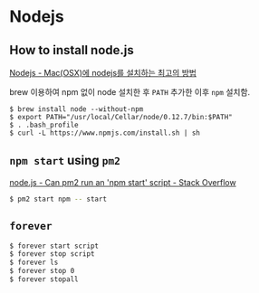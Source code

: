 # Nodejs

## How to install node.js

[Nodejs - Mac(OSX)에 nodejs를 설치하는 최고의 방법](http://hochulshin.com/node-install-osx/)

brew 이용하여 npm 없이 node 설치한 후 `PATH` 추가한 이후 `npm` 설치함.

```shell
$ brew install node --without-npm
$ export PATH="/usr/local/Cellar/node/0.12.7/bin:$PATH"
$ . .bash_profile
$ curl -L https://www.npmjs.com/install.sh | sh
```

## `npm start` using `pm2`

[node.js - Can pm2 run an 'npm start' script - Stack Overflow](https://stackoverflow.com/questions/31579509/can-pm2-run-an-npm-start-script)

```bash
$ pm2 start npm -- start
```

## `forever`

```bash
$ forever start script
$ forever stop script
$ forever ls
$ forever stop 0
$ forever stopall
```
